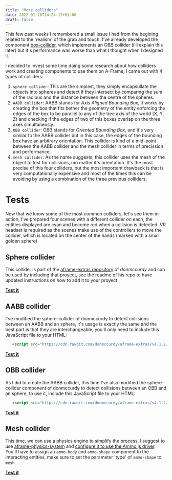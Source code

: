 ```yaml
---
title: "More colliders"
date: 2022-01-28T14:24:17+01:00
draft: false
---
```


This few past weeks I remembered a small issue I had from the begining related to the 'realism' of the grab and touch. I've already developed the component [box-collider](/vr-programming/components/box-collider), which implements an OBB collider (i'll explain this later) but it's performance was worse than what I thought when I designed it.

I decided to invest some time doing some research about how colliders work and creating components to use them on A-Frame, I came out with 4 types of colliders:
 1) `sphere collider`: This are the simplest, they simply encapsullate the objects into spheres and detect if they intersect by comparing the sum of the radious and the distance between the centre of the spheres.
 2) `AABB collider`: AABB stands for _Axis Aligned Bounding Box_, it works by creating the box that fits bether the geometry of the entity enforcing the edges of the box to be parallel to any of the tree axis of the world (X, Y, Z) and checking if the edges of two of this boxes overlap on the three axes simultaneosly.
 3) `OBB collider`: OBB stands for _Oriented Bounding Box_, and it's very similar to the AABB collider but in this case, the edges of the bounding box have an arbitrary orientation. This collider is kind of a mid-point between the AABB collider and the mesh collider in terms of precission and performance.
 4) `mesh collider`: As the name suggests, this collider uses the mesh of the object to test for collisions, mo matter it's orientation. It's the most precise of this four colliders, but the most important drawback is that is very computationally expensive and most of the times this can be avoiding by using a combination of the three previous colliders.

 # Tests
 Now that we know some of the most common colliders, let's see them in action, I've prepared four scenes with a different collider on each, the entities displayed are cyan and become red when a collision is detected. VR headset is required as the scenes make use of the controllers to move the collider, which is located on the center of the hands (marked with a small golden sphere)

 ## Sphere collider
 This collider is part of the [aframe-extras repository](https://wmurphyrd.github.io/aframe-super-hands-component/) of _donmccurdy_ and can be used by including that proyect, see the readme of his repo to have updated instructions on how to add it to your proyect.

 [__Test it__](/vr-programming/scenes/examples/sphereCollider.html)

 ## AABB collider
 I've modified the sphere-collider of donmccurdy to detect collisions between an AABB and an sphere, it's usage is exactly the same and the best part is that they are interchangeable, you'll only need to include this JavaScript file to your HTML:
 ```html
    <script src="https://cdn.rawgit.com/donmccurdy/aframe-extras/v4.1.2/dist/aframe-extras.min.js"></script>
 ```

 [__Test it__](/vr-programming/scenes/examples/aabbCollider.html)

 ## OBB collider
 As I did to create the AABB collider, this time I've also modified the sphere-collider component of donmccurdy to detect collisions between an OBB and an sphere, to use it, include this JavaScript file to your HTML:
 ```html
    <script src="https://cdn.rawgit.com/donmccurdy/aframe-extras/v4.1.2/dist/aframe-extras.min.js"></script>
 ```

 [__Test it__](/vr-programming/scenes/examples/obbCollider.html)

## Mesh collider
This time, we can use a physics engine to simplify the process, I suggest to use [aframe-physics-system](https://github.com/n5ro/aframe-physics-system) and [configure it to use the Ammo.js driver](https://github.com/n5ro/aframe-physics-system/blob/master/AmmoDriver.md). You'll have to assign an `ammo-body` and `ammo-shape` component to the interacting entities, make sure to set the parameter 'type' of `ammo-shape` to `mesh`.

[__Test it__](/vr-programming/scenes/examples/meshCollider.html)
